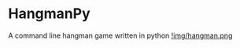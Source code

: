 # HangmanPy
A command line hangman game written in python
[!img/hangman.png](https://github.com/adamdadd/HangmanPy/blob/master/img/hangman.png)

